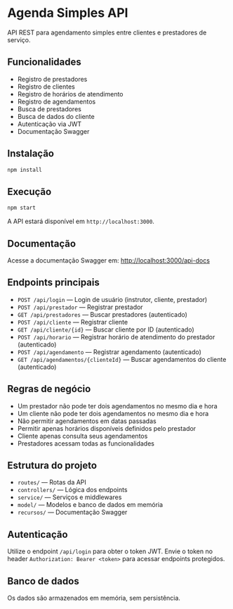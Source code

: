 # Agenda Simples API

API REST para agendamento simples entre clientes e prestadores de serviço.

## Funcionalidades
- Registro de prestadores
- Registro de clientes
- Registro de horários de atendimento
- Registro de agendamentos
- Busca de prestadores
- Busca de dados do cliente
- Autenticação via JWT
- Documentação Swagger

## Instalação

```bash
npm install
```

## Execução

```bash
npm start
```

A API estará disponível em `http://localhost:3000`.

## Documentação

Acesse a documentação Swagger em: [http://localhost:3000/api-docs](http://localhost:3000/api-docs)

## Endpoints principais

- `POST /api/login` — Login de usuário (instrutor, cliente, prestador)
- `POST /api/prestador` — Registrar prestador
- `GET /api/prestadores` — Buscar prestadores (autenticado)
- `POST /api/cliente` — Registrar cliente
- `GET /api/cliente/{id}` — Buscar cliente por ID (autenticado)
- `POST /api/horario` — Registrar horário de atendimento do prestador (autenticado)
- `POST /api/agendamento` — Registrar agendamento (autenticado)
- `GET /api/agendamentos/{clienteId}` — Buscar agendamentos do cliente (autenticado)

## Regras de negócio
- Um prestador não pode ter dois agendamentos no mesmo dia e hora
- Um cliente não pode ter dois agendamentos no mesmo dia e hora
- Não permitir agendamentos em datas passadas
- Permitir apenas horários disponíveis definidos pelo prestador
- Cliente apenas consulta seus agendamentos
- Prestadores acessam todas as funcionalidades

## Estrutura do projeto
- `routes/` — Rotas da API
- `controllers/` — Lógica dos endpoints
- `service/` — Serviços e middlewares
- `model/` — Modelos e banco de dados em memória
- `recursos/` — Documentação Swagger

## Autenticação
Utilize o endpoint `/api/login` para obter o token JWT. Envie o token no header `Authorization: Bearer <token>` para acessar endpoints protegidos.

## Banco de dados
Os dados são armazenados em memória, sem persistência.

